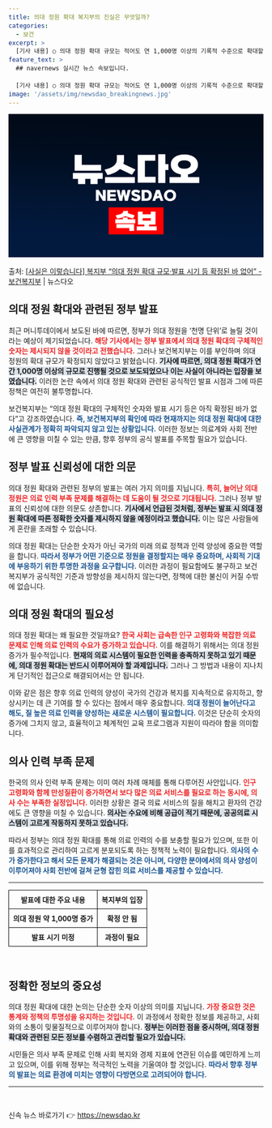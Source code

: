 ```yaml
---
title: 의대 정원 확대 복지부의 진실은 무엇일까?
categories:
  - 보건
excerpt: >
  [기사 내용] ○ 의대 정원 확대 규모는 적어도 연 1,000명 이상의 기록적 수준으로 확대할 계획 ○ 정부…
feature_text: >
  ## navernews 실시간 뉴스 속보입니다.

  [기사 내용] ○ 의대 정원 확대 규모는 적어도 연 1,000명 이상의 기록적 수준으로 확대할 계획 ○ 정부…
image: '/assets/img/newsdao_breakingnews.jpg'
---
```


![뉴스다오 속보](/assets/img/newsdao_breakingnews.jpg)

<p>출처: <a href="https://newsdao.kr/2194" rel="dofollow">[사실은 이렇습니다] 복지부 “의대 정원 확대 규모·발표 시기 등 확정된 바 없어” - 보건복지부</a> | 뉴스다오</p>

<h2 data-ke-size="size26">의대 정원 확대와 관련된 정부 발표</h2>

<p data-ke-size="size16">최근 머니투데이에서 보도된 바에 따르면, 정부가 의대 정원을 ‘천명 단위’로 늘릴 것이라는 예상이 제기되었습니다. <b><span style="color: #ee2323;">해당 기사에서는 정부 발표에서 의대 정원 확대의 구체적인 숫자는 제시되지 않을 것이라고 전했습니다.</span></b> 그러나 보건복지부는 이를 부인하며 의대 정원의 확대 규모가 확정되지 않았다고 밝혔습니다. <b><span style="background-color: #21538527;">기사에 따르면, 의대 정원 확대가 연간 1,000명 이상의 규모로 진행될 것으로 보도되었으나 이는 사실이 아니라는 입장을 보였습니다.</span></b> 이러한 논란 속에서 의대 정원 확대와 관련된 공식적인 발표 시점과 그에 따른 정책은 여전히 불투명합니다.</p>

<p data-ke-size="size16">보건복지부는 “의대 정원 확대의 구체적인 숫자와 발표 시기 등은 아직 확정된 바가 없다”고 강조하였습니다. <b><span style="color: #1a5490;">즉, 보건복지부의 확인에 따라 현재까지는 의대 정원 확대에 대한 사실관계가 정확히 파악되지 않고 있는 상황입니다.</span></b> 이러한 정보는 의료계와 사회 전반에 큰 영향을 미칠 수 있는 만큼, 향후 정부의 공식 발표를 주목할 필요가 있습니다.</p>

<h2 data-ke-size="size26">정부 발표 신뢰성에 대한 의문</h2>

<p data-ke-size="size16">의대 정원 확대와 관련된 정부의 발표는 여러 가지 의미를 지닙니다. <b><span style="color: #ee2323;">특히, 늘어난 의대 정원은 의료 인력 부족 문제를 해결하는 데 도움이 될 것으로 기대됩니다.</span></b> 그러나 정부 발표의 신뢰성에 대한 의문도 상존합니다. <b><span style="background-color: #21538527;">기사에서 언급된 것처럼, 정부는 발표 시 의대 정원 확대에 따른 정확한 숫자를 제시하지 않을 예정이라고 했습니다.</span></b> 이는 많은 사람들에게 혼란을 초래할 수 있습니다.</p>

<p data-ke-size="size16">의대 정원 확대는 단순한 숫자가 아닌 국가의 미래 의료 정책과 인력 양성에 중요한 역할을 합니다. <b><span style="color: #1a5490;">따라서 정부가 어떤 기준으로 정원을 결정할지는 매우 중요하며, 사회적 기대에 부응하기 위한 투명한 과정을 요구합니다.</span></b> 이러한 과정이 필요함에도 불구하고 보건복지부가 공식적인 기준과 방향성을 제시하지 않는다면, 정책에 대한 불신이 커질 수밖에 없습니다.</p>

<h2 data-ke-size="size26">의대 정원 확대의 필요성</h2>

<p data-ke-size="size16">의대 정원 확대는 왜 필요한 것일까요? <b><span style="color: #ee2323;">한국 사회는 급속한 인구 고령화와 복잡한 의료 문제로 인해 의료 인력의 수요가 증가하고 있습니다.</span></b> 이를 해결하기 위해서는 의대 정원 증가가 필수적입니다. <b><span style="background-color: #21538527;">현재의 의료 시스템이 필요한 인력을 충족하지 못하고 있기 때문에, 의대 정원 확대는 반드시 이루어져야 할 과제입니다.</span></b> 그러나 그 방법과 내용이 지나치게 단기적인 접근으로 해결되어서는 안 됩니다.</p>

<p data-ke-size="size16">이와 같은 점은 향후 의료 인력의 양성이 국가의 건강과 복지를 지속적으로 유지하고, 향상시키는 데 큰 기여를 할 수 있다는 점에서 매우 중요합니다. <b><span style="color: #1a5490;">의대 정원이 늘어난다고 해도, 질 높은 의료 인력을 양성하는 새로운 시스템이 필요합니다.</span></b> 이것은 단순히 숫자의 증가에 그치지 않고, 효율적이고 체계적인 교육 프로그램과 지원이 따라야 함을 의미합니다.</p>

<h2 data-ke-size="size26">의사 인력 부족 문제</h2>

<p data-ke-size="size16">한국의 의사 인력 부족 문제는 이미 여러 차례 매체를 통해 다루어진 사안입니다. <b><span style="color: #ee2323;">인구 고령화와 함께 만성질환이 증가하면서 보다 많은 의료 서비스를 필요로 하는 동시에, 의사 수는 부족한 실정입니다.</span></b> 이러한 상황은 결국 의료 서비스의 질을 해치고 환자의 건강에도 큰 영향을 미칠 수 있습니다. <b><span style="background-color: #21538527;">의사는 수요에 비해 공급이 적기 때문에, 공공의료 시스템이 고르게 작동하지 못하고 있습니다.</span></b></p>

<p data-ke-size="size16">따라서 정부는 의대 정원 확대를 통해 의료 인력의 수를 보충할 필요가 있으며, 또한 이를 효과적으로 관리하여 고르게 분포되도록 하는 정책적 노력이 필요합니다. <b><span style="color: #1a5490;">의사의 수가 증가한다고 해서 모든 문제가 해결되는 것은 아니며, 다양한 분야에서의 의사 양성이 이루어져야 사회 전반에 걸쳐 균형 잡힌 의료 서비스를 제공할 수 있습니다.</span></b></p>

<hr/>

<table style="width: 100%; border-collapse: collapse;">
<tr>
<th style="border: 1px solid #000; text-align: center; padding: 8px;"><b>발표에 대한 주요 내용</b></th>
<th style="border: 1px solid #000; text-align: center; padding: 8px;"><b>복지부의 입장</b></th>
</tr>
<tr>
<td style="border: 1px solid #000; text-align: center; padding: 8px;"><b>의대 정원 약 1,000명 증가</b></td>
<td style="border: 1px solid #000; text-align: center; padding: 8px;"><b>확정 안 됨</b></td>
</tr>
<tr>
<td style="border: 1px solid #000; text-align: center; padding: 8px;"><b>발표 시기 미정</b></td>
<td style="border: 1px solid #000; text-align: center; padding: 8px;"><b>과정이 필요</b></td>
</tr>
</table>

<p data-ke-size="size16">&nbsp;</p>

<h2 data-ke-size="size26">정확한 정보의 중요성</h2>

<p data-ke-size="size16">의대 정원 확대에 대한 논의는 단순한 숫자 이상의 의미를 지닙니다. <b><span style="color: #ee2323;">가장 중요한 것은 통계와 정책의 투명성을 유지하는 것입니다.</span></b> 이 과정에서 정확한 정보를 제공하고, 사회와의 소통이 밎물질적으로 이루어져야 합니다. <b><span style="background-color: #21538527;">정부는 이러한 점을 중시하며, 의대 정원 확대와 관련된 모든 정보를 수렴하고 관리할 필요가 있습니다.</span></b></p>

<p data-ke-size="size16">시민들은 의사 부족 문제로 인해 사회 복지와 경제 지표에 연관된 이슈를 예민하게 느끼고 있으며, 이를 위해 정부는 적극적인 노력을 기울여야 할 것입니다. <b><span style="color: #1a5490;">따라서 향후 정부의 발표는 의료 환경에 미치는 영향이 다방면으로 고려되어야 합니다.</span></b></p>

<hr/>

<p data-ke-size="size16">&nbsp;</p> 

신속 뉴스 바로가기 👉 <a href="https://newsdao.kr" rel="dofollow">https://newsdao.kr</a>


